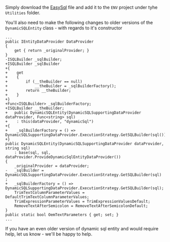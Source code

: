 ﻿
Simply download the [EasySql](https://raw.githubusercontent.com/FireflyMigration/EasySql/master/ENV/Utilities/EasySql.cs) file and add it to the `ENV` project under tyhe `Utilities` folder.

You'll also need to make the following changes to older versions of the `DynamicSQLEntity` class - with regards to it's constructor
```csdiff
...
public IEntityDataProvider DataProvider
{
    get { return _originalProvider; }
}
-ISQLBuilder _sqlBuilder;
+ISQLBuilder _sqlBuilder
+{
+    get
+    {
+        if (__theBuilder == null)
+            __theBuilder = _sqlBuilderFactory();
+        return __theBuilder;
+    }
+}
+Func<ISQLBuilder> _sqlBuilderFactory;
+ISQLBuilder __theBuilder;
+	public DynamicSQLEntity(DynamicSQLSupportingDataProvider dataProvider, Func<string> sql)
+    : this(dataProvider, "dynamicSql")
+{
+    _sqlBuilderFactory = () => DynamicSQLSupportingDataProvider.ExecutionStrategy.GetSQLBuilder(sql());
+}
public DynamicSQLEntity(DynamicSQLSupportingDataProvider dataProvider, string sql)
    : base(sql, sql, dataProvider.ProvideDynamicSqlEntityDataProvider())
{
    _originalProvider = dataProvider;
-   _sqlBuilder = DynamicSQLSupportingDataProvider.ExecutionStrategy.GetSQLBuilder(sql) ;
+   _sqlBuilderFactory = () => DynamicSQLSupportingDataProvider.ExecutionStrategy.GetSQLBuilder(sql);
    TrimTextColumnParameterValues = DefaultTrimTextColumnParameterValues;
    TrimExpressionParameterValues = TrimExpressionValuesDefault;
    RemoveTextAfterSemicolon = RemoveTextAfterSemicolonDefault;
}
public static bool OemTextParameters { get; set; }
...
```

If you have an even older version of dynamic sql entity and would require help, let us know - we'll be happy to help.
